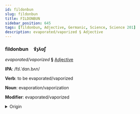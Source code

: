 ```yaml
---
id: fildonbun
slug: fildonbun
title: FILDONBUN
sidebar_position: 645
tags: [fildonbun, Adjective, Germanic, Science, Science 201]
description: evaporated/vaporized § Adjective
---
```


### fildonbun&emsp;<span kind="abugida">ɤ͊ȷʌ̃ʋ̃ʃ</span>

*evaporated/vaporized* **§** [Adjective](../../tags/Adjective)

**IPA**: /fɪl.ˈdɑn.bʌn/

**Verb**: to be evaporated/vaporized

**Noun**: evaporation/vaporization

**Modifier**: evaporated/vaporized

<details>
    <summary>Origin</summary>
    Dutch verdampen [vɛrdaːmpən]<br/>
    <em>Germanic Language Family</em>
</details>